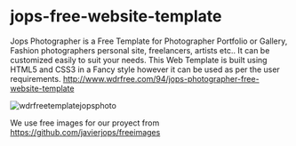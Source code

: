# jops-free-website-template
Jops Photographer is a Free Template for Photographer Portfolio or Gallery, Fashion photographers personal site, freelancers, artists etc.. It can be customized easily to suit your needs. This Web Template is built using HTML5 and CSS3 in a Fancy style however it can be used as per the user requirements.
http://www.wdrfree.com/94/jops-photographer-free-website-template


![wdrfreetemplatejopsphoto](https://user-images.githubusercontent.com/11800557/158026470-35e07b75-e0c3-4bd4-99a3-487126c283ae.jpg)

We use free images for our proyect from 
https://github.com/javierjops/freeimages
